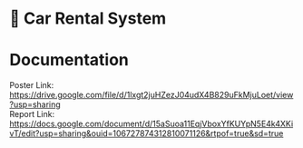 # 🚗 Car Rental System

# Documentation 

Poster Link: https://drive.google.com/file/d/1lxgt2juHZezJ04udX4B829uFkMjuLoet/view?usp=sharing</br>
Report Link: https://docs.google.com/document/d/15aSuoa11EqjVboxYfKUYpN5E4k4XKivT/edit?usp=sharing&ouid=106727874312810071126&rtpof=true&sd=true
